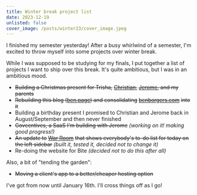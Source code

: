 ```yaml
---
title: Winter break project list
date: 2023-12-19
unlisted: false
cover_image: /posts/winter23/cover_image.jpeg
---
```


I finished my semester yesterday! After a busy whirlwind of a semester, I'm excited to throw myself into some projects over winter break.

While I was supposed to be studying for my finals, I put together a list of projects I want to ship over this break. It's quite ambitious, but I was in an ambitious mood.

- ~~Building a Christmas present for Trisha,~~ [~~Christian~~](https://cbernier.com)~~,~~ [~~Jerome~~](https://jero.zone)~~, and my parents~~
- ~~Rebuilding this blog (~~[~~ben.page~~](https://ben.page)~~) and consolidating~~ [~~benborgers.com~~](https://benborgers.com) ~~into it~~
- Building a birthday present I promised to Christian and Jerome back in August/September and then never finished
- ~~Govcentives, a SaaS I'm building with Jerome~~ _(working on it! making good progress!)_
- ~~An update to~~ [~~War Room~~](https://war.elk.sh) ~~that shows everybody's to-do list for today on the left sidebar~~ _(built it, tested it, decided not to change it)_
- Re-doing the website for Bite _(decided not to do this after all)_

Also, a bit of "tending the garden":

- ~~Moving a client's app to a better/cheaper hosting option~~

I've got from now until January 16th. I'll cross things off as I go!
